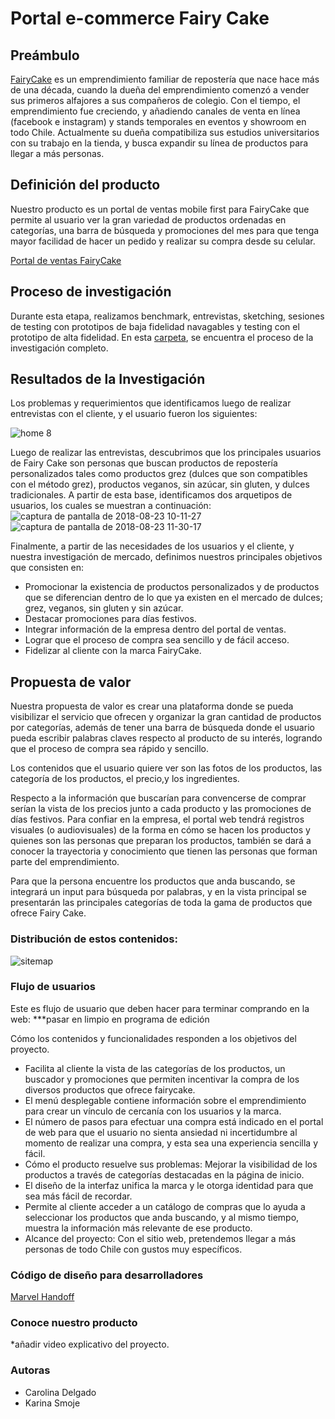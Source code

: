 
# Portal e-commerce Fairy Cake

## Preámbulo
[FairyCake](https://www.instagram.com/fairy._.cake/) es un emprendimiento familiar de repostería que nace hace más de una década, cuando la dueña del emprendimiento comenzó a vender sus primeros alfajores a sus compañeros de colegio. Con el tiempo, el emprendimiento fue creciendo, y añadiendo canales de venta en línea (facebook e instagram) y stands temporales en eventos y showroom en todo Chile. Actualmente su dueña compatibiliza sus estudios universitarios con su trabajo en la tienda, y busca expandir su línea de productos para llegar a más personas.  

## Definición del producto
Nuestro producto es un portal de ventas mobile first para FairyCake que permite al usuario ver la gran variedad de productos ordenadas en categorías, una barra de búsqueda y promociones del mes para que tenga mayor facilidad de hacer un pedido y realizar su compra desde su celular.

[Portal de ventas FairyCake](https://marvelapp.com/3c74c53/screen/46978551)

## Proceso de investigación
Durante esta etapa, realizamos benchmark, entrevistas, sketching, sesiones de testing con prototipos de baja fidelidad navagables y testing con el prototipo de alta fidelidad.
En esta [carpeta](https://docs.google.com/document/d/1pYXAZqfQdREC_-ghvonq55jSam40MoW_n3VoTXgwYn4/edit?usp=sharing), se encuentra el proceso de la investigación completo.
 
## Resultados de la Investigación
Los problemas y requerimientos que identificamos luego de realizar entrevistas con el cliente, y el usuario fueron los siguientes: 

![home 8](https://user-images.githubusercontent.com/39053734/44541665-1087fc80-a6e1-11e8-995f-e55ee6d6e9ca.jpg)

Luego de realizar las entrevistas, descubrimos que los principales usuarios de Fairy Cake son personas que buscan productos de repostería personalizados tales como productos grez (dulces que son compatibles con el método grez), productos veganos, sin azúcar, sin gluten, y dulces tradicionales.
A partir de esta base, identificamos dos arquetipos de usuarios, los cuales se muestran a continuación:
![captura de pantalla de 2018-08-23 10-11-27](https://user-images.githubusercontent.com/39053734/44527462-40bda400-a6bd-11e8-9e09-4b83abea2380.png)
![captura de pantalla de 2018-08-23 11-30-17](https://user-images.githubusercontent.com/39053734/44531756-ee35b500-a6c7-11e8-90c1-fbcd68a82874.png)

Finalmente, a partir de las necesidades de los usuarios y el cliente, y nuestra investigación de mercado, definimos nuestros principales objetivos que consisten en:

* Promocionar la existencia de productos personalizados y de productos que se diferencian dentro de lo que ya existen en el mercado de dulces; grez, veganos, sin gluten y sin azúcar.
* Destacar promociones para días festivos.
* Integrar información de la empresa dentro del portal de ventas.
* Lograr que el proceso de compra sea sencillo y de fácil acceso.
* Fidelizar al cliente con la marca FairyCake.

## Propuesta de valor
Nuestra propuesta de valor es crear una plataforma donde se pueda visibilizar el servicio que ofrecen y organizar la gran cantidad de productos por categorías, además de tener una barra de búsqueda donde el usuario pueda escribir palabras claves respecto al producto de su interés, logrando que el proceso de compra sea rápido y sencillo.

Los contenidos que el usuario quiere ver son las fotos de los productos, las categoría de los productos, el precio,y los ingredientes.

Respecto a la información que buscarían para convencerse de comprar serían la vista de los precios junto a  cada producto y las promociones de días festivos.
Para confiar en la empresa, el portal web tendrá registros visuales (o audiovisuales) de la forma en cómo se hacen los productos y quienes son las personas que preparan los productos, también se dará a conocer la trayectoria y conocimiento que tienen las personas que forman parte del emprendimiento.

Para que la persona encuentre los productos que anda buscando, se integrará un input para búsqueda por palabras, y en la vista principal se presentarán las principales categorías de toda la gama de productos que ofrece Fairy Cake.

### Distribución de estos contenidos:
![sitemap](https://user-images.githubusercontent.com/39053734/44526851-98f3a680-a6bb-11e8-9681-4ef405d6480c.jpg)


### Flujo de usuarios
Este es flujo de usuario que deben hacer para terminar comprando en la web:
***pasar en limpio en programa de edición
 
Cómo los contenidos y funcionalidades responden a los objetivos del proyecto.
* Facilita al cliente la vista de las categorías de los productos, un buscador y promociones que permiten incentivar la compra de los diversos productos que ofrece fairycake.
* El menú desplegable contiene información sobre el emprendimiento para crear un vínculo de cercanía con los usuarios y la marca.
* El número de pasos para efectuar una compra está indicado en el portal de web para que el usuario no sienta ansiedad ni incertidumbre al momento de realizar una compra, y esta sea una experiencia sencilla y fácil. 
* Cómo el producto resuelve sus problemas:
Mejorar la visibilidad de los productos a través de categorías destacadas en la página de inicio. 
* El diseño de la interfaz unifica la marca  y le otorga identidad para que sea más fácil de recordar. 
* Permite al cliente acceder a un catálogo de compras que lo ayuda a seleccionar los productos que anda buscando, y al mismo tiempo, muestra la información más relevante de ese producto.
* Alcance del proyecto: Con el sitio web, pretendemos llegar a más personas de todo Chile con gustos muy específicos. 

### Código de diseño para desarrolladores

[Marvel Handoff](https://marvelapp.com/3c74c53/screen/46979300/handoff)
 
### Conoce nuestro producto
*añadir video explicativo del proyecto.

### Autoras
- Carolina Delgado
- Karina Smoje


